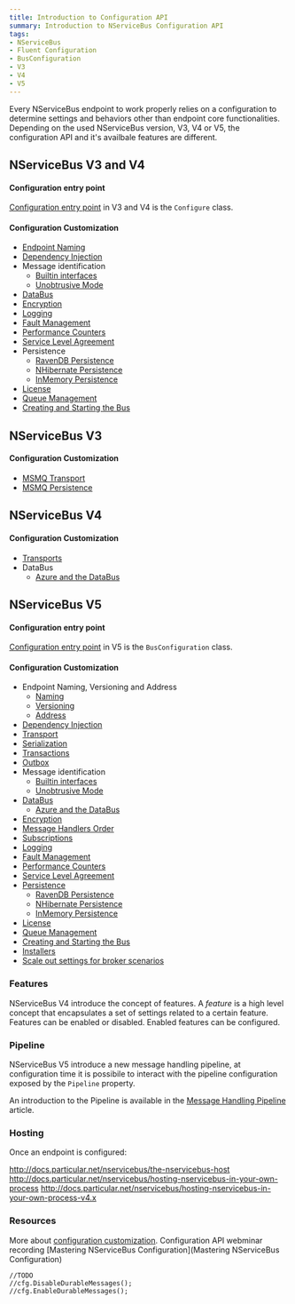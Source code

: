 ```yaml
---
title: Introduction to Configuration API
summary: Introduction to NServiceBus Configuration API
tags:
- NServiceBus
- Fluent Configuration
- BusConfiguration
- V3
- V4
- V5
---
```


Every NServiceBus endpoint to work properly relies on a configuration to determine settings and behaviors other than endpoint core functionalities. Depending on the used NServiceBus version, V3, V4 or V5, the configuration API and it's availbale features are different.

## NServiceBus V3 and V4

#### Configuration entry point

[Configuration entry point](V3-V4-entry-point) in V3 and V4 is the `Configure` class.

#### Configuration Customization

* [Endpoint Naming](V3-V4-endpoint-naming)
* [Dependency Injection](V3-V4-Dependency-Injection)
* Message identification
	* [Builtin interfaces](V3-V4-Builtin-interfaces)
	* [Unobtrusive Mode](V3-V4-Unobtrusive-Mode)
* [DataBus](V4-Data-Bus)
* [Encryption](V3-V4-Encryption)
* [Logging](V3-V4-Logging)
* [Fault Management](V3-V4-Fault-Management)
* [Performance Counters](V3-V4-Performance-Counters)
* [Service Level Agreement](V3-V4-Service-Level-Agreement)
* Persistence
	* [RavenDB Persistence](V3-V4-RavenDB-Persistence)
	* [NHibernate Persistence](V3-V4-NHibernate-Persistence)
	* [InMemory Persistence](V3-V4-InMemory-Persistence)
* [License](V3-V4-License)
* [Queue Management](V3-V4-Queue-Management)
* [Creating and Starting the Bus](V3-V4-Creating-Starting-Bus)

## NServiceBus V3

#### Configuration Customization

* [MSMQ Transport](V3-MSMQ-Transport)
* [MSMQ Persistence](V3-MSMQ-Persistence)

## NServiceBus V4

#### Configuration Customization

* [Transports](V4-Transports)
* DataBus
	* [Azure and the DataBus](V4-Azure-Data-Bus)

## NServiceBus V5 

#### Configuration entry point

[Configuration entry point](V5-entry-point) in V5 is the `BusConfiguration` class.

#### Configuration Customization

*	Endpoint Naming, Versioning and Address
	* [Naming](V5-endpoint-naming)
	* [Versioning](V5-endpoint-versioning)
	* [Address](V5-endpoint-address)
* [Dependency Injection](V5-dependency-injection)
* [Transport](V5-transport)
* [Serialization](V5-serialization)
* [Transactions](V5-transactions)
* [Outbox](V5-outbox)
* Message identification
	* [Builtin interfaces](V5-Builtin-interfaces)
	* [Unobtrusive Mode](V5-Unobtrusive-Mode)
* [DataBus](V5-Data-Bus)
	* [Azure and the DataBus](V5-Azure-Data-Bus)
* [Encryption](V5-Encryption)
* [Message Handlers Order](V5-Message-Handlers-Order)
* [Subscriptions](V5-Subscriptions)
* [Logging](V5-Logging)
* [Fault Management](V5-Fault-Management)
* [Performance Counters](V5-Performance-Counters)
* [Service Level Agreement](V5-Service-Level-Agreement)
* [Persistence](V5-Persistence)
	* [RavenDB Persistence](V5-RavenDB-Persistence)
	* [NHibernate Persistence](V5-NHibernate-Persistence)
	* [InMemory Persistence](V5-InMemory-Persitence)
* [License](V5-License)
* [Queue Management](V5-Queue-Management)
* [Creating and Starting the Bus](V5-Creating-Starting-Bus)
* [Installers](V5-Installers)
* [Scale out settings for broker scenarios](V5-Scale-out)

### Features

NServiceBus V4 introduce the concept of features. A *feature* is a high level concept that encapsulates a set of settings related to a certain feature. Features can be enabled or disabled. Enabled features can be configured.

### Pipeline

NServiceBus V5 introduce a new message handling pipeline, at configuration time it is possibile to interact with the pipeline configuration exposed by the `Pipeline` property.

An introduction to the Pipeline is available in the [Message Handling Pipeline](nservicebus-pipeline-intro) article.

### Hosting

Once an endpoint is configured:

http://docs.particular.net/nservicebus/the-nservicebus-host
http://docs.particular.net/nservicebus/hosting-nservicebus-in-your-own-process
http://docs.particular.net/nservicebus/hosting-nservicebus-in-your-own-process-v4.x

### Resources

More about [configuration customization](customizing-nservicebus-configuration).
Configuration API webminar recording [Mastering NServiceBus Configuration](Mastering NServiceBus Configuration)

	//TODO
	//cfg.DisableDurableMessages();
    //cfg.EnableDurableMessages();